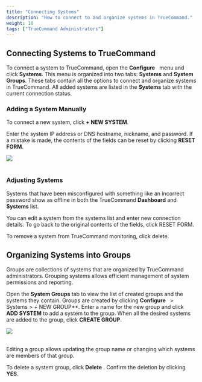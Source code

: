 ```yaml
---
title: "Connecting Systems"
description: "How to connect to and organize systems in TrueCommand."
weight: 10
tags: ["TrueCommand Administrators"]
---
```


## Connecting Systems to TrueCommand

To connect a system to TrueCommand, open the **Configure** <i class="fa fa-cog" aria-hidden="true" title="Settings"></i>&nbsp; menu and click **Systems**.
This menu is organized into two tabs: **Systems** and **System Groups**.
These tabs contain all the options to connect and organize systems in TrueCommand.
All added systems are listed in the **Systems** tab with the current connection status.

### Adding a System Manually

To connect a new system, click **+ NEW SYSTEM**.

Enter the system IP address or DNS hostname, nickname, and password.
If a mistake is made, the contents of the fields can be reset by clicking **RESET FORM**.

<img src="/images/tc-1.3-systems.png">
<br><br>

### Adjusting Systems

Systems that have been misconfigured with something like an incorrect password show as offline in both the TrueCommand **Dashboard** and **Systems** list.

You can edit a system from the systems list and enter new connection details. To go back to the original contents of the fields, click RESET FORM.

To remove a system from TrueCommand monitoring, click delete.

## Organizing Systems into Groups

Groups are collections of systems that are organized by TrueCommand administrators.
Grouping systems allows efficient management of system permissions and reporting.

Open the **System Groups** tab to view the list of created groups and the systems they contain.
Groups are created by clicking **Configure** <i class="fa fa-cog" aria-hidden="true" title="gear"></i>&nbsp; > Systems > + NEW GROUP**.
Enter a name for the new group and click **ADD SYSTEM** to add a system to the group.
When all the desired systems are added to the group, click **CREATE GROUP**.

<img src="/images/tc-1.3-group-new.png">
<br><br>

Editing a group allows updating the group name or changing which systems are members of that group.

To delete a system group, click **Delete** <i class="fa fa-trash" aria-hidden="true" title="Delete"></i>. Confirm the deletion by clicking **YES**.
